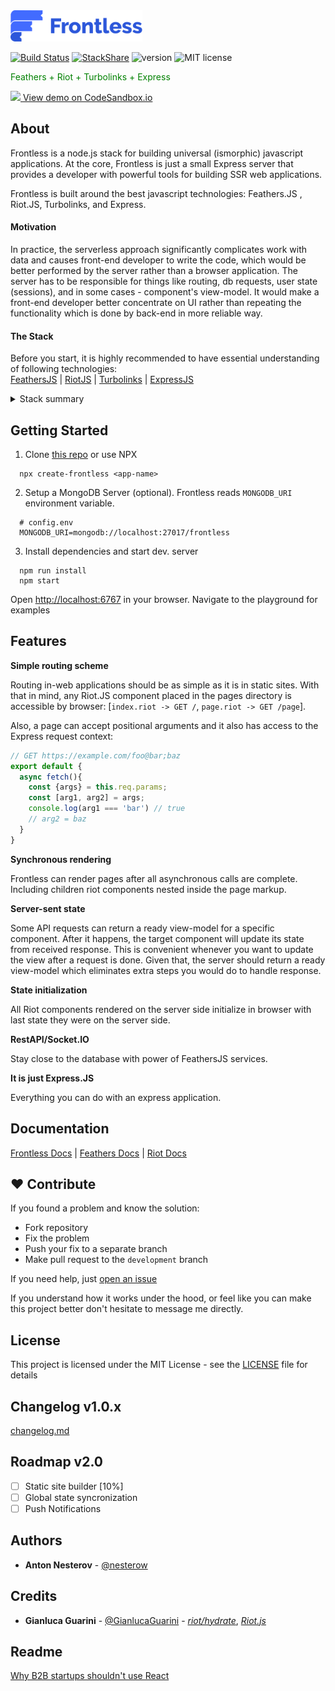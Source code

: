 <img src="https://github.com/nesterow/frontless/blob/develop/assets/media/logo.svg" height="50"/> 

[![Build Status](https://travis-ci.org/nesterow/frontless.svg?branch=master)](https://travis-ci.org/nesterow/frontless)
[![StackShare](http://img.shields.io/badge/tech-stack-0690fa.svg?style=flat)](https://stackshare.io/nesterow/frontless)
![version](https://img.shields.io/badge/Version-1.0.0@alpha-yellow.svg)
![MIT license](https://img.shields.io/badge/License-MIT-blue.svg)

<p style="color: green;"> Feathers + Riot + Turbolinks + Express</p>
<a href="https://t6mj3.sse.codesandbox.io/" target="_blank">
  <img src="https://codesandbox.io/favicon.ico" height="20"/> View demo on CodeSandbox.io
</a>


## About

Frontless is a node.js stack for building universal (ismorphic) javascript applications. At the core, Frontless is just a small Express server that provides a developer with powerful tools for building SSR web applications.

Frontless is built around the best javascript technologies: Feathers.JS , Riot.JS, Turbolinks, and Express.

#### Motivation

In practice, the serverless approach significantly complicates work with data and causes front-end developer to write the code, which would be better performed by the server rather than a browser application. The server has to be responsible for things like routing, db requests, user state (sessions), and in some cases - component's view-model. It would make a front-end developer better concentrate on UI rather than repeating the functionality which is done by back-end in more reliable way.


#### The Stack

Before you start, it is highly recommended to have essential understanding of following technologies:
<br>
[FeathersJS](https://github.com/feathersjs/feathers) | 
[RiotJS](https://github.com/riot/riot) |
[Turbolinks](https://github.com/turbolinks/turbolinks) |
[ExpressJS](https://github.com/expressjs/express)
<details><summary>Stack summary</summary>


| SERVER        | CLIENT        |
| :------------- |:-------------|
| Routing - *express.js* | Navigation - *turbolinks* |
| View Model - *feathers*    | Data Representation - *riot.js* |
| Layout Rendering - *riot/ssr* | User input - *riot.js*  |
| Sessions - *express.js* | *JWT, Cookies* |
| Realtime - *feathers, socket.io]* | *@feathers/client* |
| DB Interface - *@feathers/client* | Rest/IO - *@feathers/client* |


</details>

## Getting Started

1. Clone [this repo](https://github.com/nesterow/frontless) or use NPX

```
  npx create-frontless <app-name>
```
2. Setup a MongoDB Server (optional). Frontless reads `MONGODB_URI` environment variable.
```
  # config.env
  MONGODB_URI=mongodb://localhost:27017/frontless
```
3. Install dependencies and start dev. server
```
  npm run install
  npm start
```
Оpen [http://localhost:6767](http://localhost:6767) in your browser. Navigate to the playground for examples 

## Features

**Simple routing scheme**

Routing in-web applications should be as simple as it is in static sites. With that in mind, any Riot.JS component placed in the pages directory is accessible by browser: [`index.riot -> GET /`, `page.riot -> GET /page`].

Also, a page can accept positional arguments and it also has access to the Express request context:
```javascript
// GET https://example.com/foo@bar;baz
export default {
  async fetch(){
    const {args} = this.req.params;
    const [arg1, arg2] = args;
    console.log(arg1 === 'bar') // true
    // arg2 = baz
  }
}
```

**Synchronous rendering**

Frontless can render pages after all asynchronous calls are complete. Including children riot components nested inside the page markup.

**Server-sent state**

Some API requests can return a ready view-model for a specific component. After it happens, the target component will update its state from received response. This is convenient whenever you want to update the view after a request is done. Given that, the server should return a ready view-model which eliminates extra steps you would do to handle response.

**State initialization**

All Riot components rendered on the server side initialize in browser with last state they were on the server side. 


**RestAPI/Socket.IO**

Stay close to the database with power of FeathersJS services.

**It is just Express.JS**

Everything you can do with an express application.

## Documentation
[Frontless Docs](https://frontless.js.org) | [Feathers Docs](https://docs.feathersjs.com/) | [Riot Docs](https://riot.js.org/)

## ❤️ Contribute

If you found a problem and know the solution:
- Fork repository
- Fix the problem
- Push your fix to a separate branch
- Make pull request to the `development` branch

If you need help, just [open an issue](https://github.com/nesterow/frontless/issues)

If you understand how it works under the hood, or feel like you can make this project better don't hesitate to message me directly.

## License

This project is licensed under the MIT License - see the [LICENSE](https://github.com/nesterow/frontless/blob/master/LICENSE) file for details

## Changelog v1.0.x
[changelog.md](https://github.com/nesterow/frontless/blob/master/changelog.md)

## Roadmap v2.0
* [ ] Static site builder [10%]
* [ ] Global state syncronization
* [ ] Push Notifications

## Authors

* **Anton Nesterov** - [@nesterow](https://github.com/nesterow)

## Credits
* **Gianluca Guarini** - [@GianlucaGuarini](https://github.com/GianlucaGuarini) - *[riot/hydrate](https://github.com/riot/hydrate)*, *[Riot.js](https://github.com/riot/riot)*

## Readme
[Why B2B startups shouldn't use React](https://dev.to/snird/why-b2b-startups-shouldn-t-use-react-or-any-js-framework-3j74)

